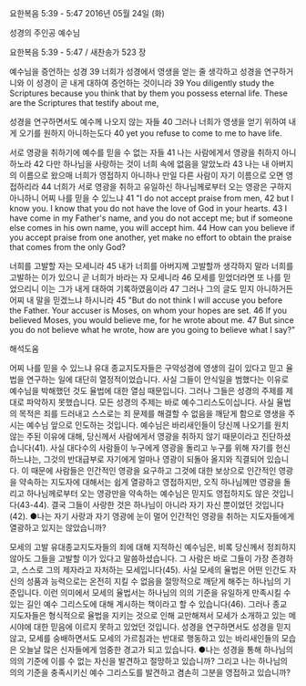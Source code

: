 요한복음 5:39 - 5:47 
2016년 05월 24일 (화)

성경의 주인공 예수님



요한복음 5:39 - 5:47 / 새찬송가 523 장


예수님을 증언하는 성경
39 너희가 성경에서 영생을 얻는 줄 생각하고 성경을 연구하거니와 이 성경이 곧 내게 대하여 증언하는 것이니라 
39 You diligently study the Scriptures because you think that by them you possess eternal life. These are the Scriptures that testify about me, 

성경을 연구하면서도 예수께 나오지 않는 자들
40 그러나 너희가 영생을 얻기 위하여 내게 오기를 원하지 아니하는도다 
40 yet you refuse to come to me to have life. 

서로 영광을 취하기에 예수를 믿을 수 없는 자들
41 나는 사람에게서 영광을 취하지 아니하노라 42 다만 하나님을 사랑하는 것이 너희 속에 없음을 알았노라 43 나는 내 아버지의 이름으로 왔으매 너희가 영접하지 아니하나 만일 다른 사람이 자기 이름으로 오면 영접하리라 44 너희가 서로 영광을 취하고 유일하신 하나님께로부터 오는 영광은 구하지 아니하니 어찌 나를 믿을 수 있느냐 
41 "I do not accept praise from men, 42 but I know you. I know that you do not have the love of God in your hearts. 43 I have come in my Father's name, and you do not accept me; but if someone else comes in his own name, you will accept him. 44 How can you believe if you accept praise from one another, yet make no effort to obtain the praise that comes from the only God? 

너희를 고발할 자는 모세니라
45 내가 너희를 아버지께 고발할까 생각하지 말라 너희를 고발하는 이가 있으니 곧 너희가 바라는 자 모세니라 46 모세를 믿었더라면 또 나를 믿었으리니 이는 그가 내게 대하여 기록하였음이라 47 그러나 그의 글도 믿지 아니하거든 어찌 내 말을 믿겠느냐 하시니라
45 "But do not think I will accuse you before the Father. Your accuser is Moses, on whom your hopes are set. 46 If you believed Moses, you would believe me, for he wrote about me. 47 But since you do not believe what he wrote, how are you going to believe what I say?"

해석도움





어찌 나를 믿을 수 있느냐 
유대 종교지도자들은 구약성경에 영생의 길이 있다고 믿고 율법을 연구하는 일에 대단히 열정적이었습니다. 사실 그들이 안식일을 범했다는 이유로 예수님을 박해했던 것도 율법에 대한 열심 때문입니다. 그러나 그들은 성경의 주제를 제대로 파악하지 못했습니다. 모든 성경의 주제는 바로 예수그리스도이십니다. 사실 율법의 목적은 죄를 드러내고 스스로는 죄 문제를 해결할 수 없음을 깨닫게 함으로 영생을 주시는 예수님 앞으로 인도하는 것입니다. 예수님은 바리새인들이 당신께 나오기를 원치 않는 주된 이유에 대해, 당신께서 사람에게서 영광을 취하지 않기 때문이라고 진단하셨습니다(41). 사실 대다수의 사람들이 누구에게 영광을 돌리고 누구를 위해 자기를 헌신하느냐는, 그것의  반대급부로 자기에게 얼마나 영광이 되돌아 올지와 직결되어 있습니다. 이 때문에 사람들은 인간적인 영광을 요구하고 그것에 대한 보상으로 인간적인 영광을 약속하는 지도자에 대해서는 쉽게 열광하고 영접하지만, 오직 하나님께만 영광을 돌리고 하나님께로부터 오는 영광만을 약속하는 예수님은 믿지도 영접하지도 않은 것입니다(43-44). 결국 그들이 사랑한 것은 하나님이 아니라 자기 자신 뿐이었던 것입니다(42).
●나는 자기 사랑과 자기 영광에 눈이 멀어 인간적인 영광을 취하는 지도자들에게 열광하고 있지는 않았습니까? 

모세의 고발 
유대종교지도자들의 죄에 대해 지적하신 예수님은, 비록 당신께서 정죄하지 않아도 그들을 고발할 이가 있다고 말씀하셨습니다. 그 사람은 바로 그들이 가장 존경하고, 스스로 그의 제자라고 자처하는 모세입니다(45). 사실 모세의 율법은 어떤 인간도 자신의 성품과 능력으로는 온전히 지킬 수 없음을 절망적으로 깨닫게 해주는 하나님의 기준입니다. 이런 의미에서 모세의 율법서는 하나님의 의의 기준을 유일하게 만족시킬 수 있는 길인 예수 그리스도에 대해 계시하는 책이라고 할 수 있습니다(46). 그러나 종교 지도자들은 형식적으로 율법을 지키는 것으로 인해 교만해져서 모세가 소개하고 있는 메시야에 대한 믿음에 이르지 못하고 있었던 것입니다. 성경을 연구하면서도 성경을 믿지 않고, 모세를 숭배하면서도 모세의 가르침과는 반대로 행동하고 있는 바리새인들의 모습은 오늘날 많은 신자들에게 엄중한 경고가 되고 있습니다.
●나는 성경을 통해 하나님의 의의 기준에 이를 수 없는 자신을 발견하고 절망하고 있습니까? 그리고 나는 하나님의 의의 기준을 충족시키신 예수 그리스도를 발견하고 겸손히 그분을 영접하고 있습니까?